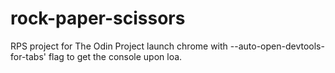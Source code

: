 # rock-paper-scissors

RPS project for The Odin Project
launch chrome with --auto-open-devtools-for-tabs' flag to get the console upon loa.
